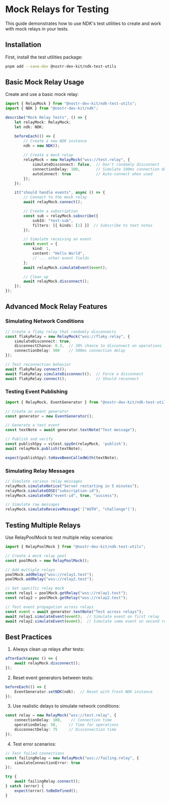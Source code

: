 # Mock Relays for Testing

This guide demonstrates how to use NDK's test utilities to create and work with mock relays in your tests.

## Installation

First, install the test utilities package:

```bash
pnpm add --save-dev @nostr-dev-kit/ndk-test-utils
```

## Basic Mock Relay Usage

Create and use a basic mock relay:

```typescript
import { RelayMock } from "@nostr-dev-kit/ndk-test-utils";
import { NDK } from "@nostr-dev-kit/ndk";

describe("Mock Relay Tests", () => {
    let relayMock: RelayMock;
    let ndk: NDK;

    beforeEach(() => {
        // Create a new NDK instance
        ndk = new NDK();
        
        // Create a mock relay
        relayMock = new RelayMock("wss://test.relay", {
            simulateDisconnect: false,  // Don't randomly disconnect
            connectionDelay: 100,       // Simulate 100ms connection delay
            autoConnect: true           // Auto-connect when used
        });
    });

    it("should handle events", async () => {
        // Connect to the mock relay
        await relayMock.connect();

        // Create a subscription
        const sub = relayMock.subscribe({
            subId: "test-sub",
            filters: [{ kinds: [1] }]  // Subscribe to text notes
        });

        // Simulate receiving an event
        const event = {
            kind: 1,
            content: "Hello World",
            // ... other event fields
        };
        await relayMock.simulateEvent(event);

        // Clean up
        await relayMock.disconnect();
    });
});
```

## Advanced Mock Relay Features

### Simulating Network Conditions

```typescript
// Create a flaky relay that randomly disconnects
const flakyRelay = new RelayMock("wss://flaky.relay", {
    simulateDisconnect: true,
    disconnectChance: 0.3,  // 30% chance to disconnect on operations
    connectionDelay: 500    // 500ms connection delay
});

// Test reconnection behavior
await flakyRelay.connect();
await flakyRelay.simulateDisconnect();  // Force a disconnect
await flakyRelay.connect();             // Should reconnect
```

### Testing Event Publishing

```typescript
import { RelayMock, EventGenerator } from "@nostr-dev-kit/ndk-test-utils";

// Create an event generator
const generator = new EventGenerator();

// Generate a test event
const textNote = await generator.textNote("Test message");

// Publish and verify
const publishSpy = vitest.spyOn(relayMock, 'publish');
await relayMock.publish(textNote);

expect(publishSpy).toHaveBeenCalledWith(textNote);
```

### Simulating Relay Messages

```typescript
// Simulate various relay messages
relayMock.simulateNotice("Server restarting in 5 minutes");
relayMock.simulateEOSE("subscription-id");
relayMock.simulateOK("event-id", true, "success");

// Simulate raw messages
relayMock.simulateReceiveMessage('["AUTH", "challenge"]');
```

## Testing Multiple Relays

Use RelayPoolMock to test multiple relay scenarios:

```typescript
import { RelayPoolMock } from "@nostr-dev-kit/ndk-test-utils";

// Create a mock relay pool
const poolMock = new RelayPoolMock();

// Add multiple relays
poolMock.addRelay("wss://relay1.test");
poolMock.addRelay("wss://relay2.test");

// Get specific relay mock
const relay1 = poolMock.getRelay("wss://relay1.test");
const relay2 = poolMock.getRelay("wss://relay2.test");

// Test event propagation across relays
const event = await generator.textNote("Test across relays");
await relay1.simulateEvent(event);  // Simulate event on first relay
await relay2.simulateEvent(event);  // Simulate same event on second relay
```

## Best Practices

1. Always clean up relays after tests:
```typescript
afterEach(async () => {
    await relayMock.disconnect();
});
```

2. Reset event generators between tests:
```typescript
beforeEach(() => {
    EventGenerator.setNDK(ndk);  // Reset with fresh NDK instance
});
```

3. Use realistic delays to simulate network conditions:
```typescript
const relay = new RelayMock("wss://test.relay", {
    connectionDelay: 100,    // Connection time
    operationDelay: 50,     // Time for operations
    disconnectDelay: 75     // Disconnection time
});
```

4. Test error scenarios:
```typescript
// Test failed connections
const failingRelay = new RelayMock("wss://failing.relay", {
    simulateConnectionError: true
});

try {
    await failingRelay.connect();
} catch (error) {
    expect(error).toBeDefined();
}
``` 
